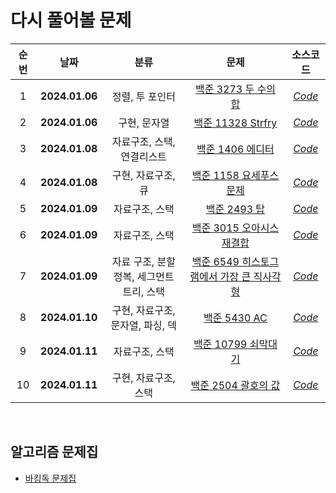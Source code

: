 # 다시 풀어볼 문제
| <center>순번</center> | <center>날짜</center> |<center>분류</center>|  <center>문제</center> |  <center>소스코드</center> | 
|:--------:|:--------:|:--------:|:--------:|:--------:|
|1|**<center>2024.01.06</center>** | 정렬, 투 포인터 | <center>[백준 3273 두 수의 합](https://www.acmicpc.net/problem/3273) </center>|*[Code](https://github.com/99yuseong/Algorithm/tree/main/%EB%B0%B1%EC%A4%80/Silver/3273.%E2%80%85%EB%91%90%E2%80%85%EC%88%98%EC%9D%98%E2%80%85%ED%95%A9)*|
|2|**<center>2024.01.06</center>** | 구현, 문자열 | <center>[백준 11328 Strfry](https://www.acmicpc.net/problem/11328) </center>|*[Code](https://github.com/99yuseong/Algorithm/tree/main/%EB%B0%B1%EC%A4%80/Bronze/11328.%E2%80%85Strfry)*|
|3|**<center>2024.01.08</center>** | 자료구조, 스택, 연결리스트 | <center>[백준 1406 에디터](https://www.acmicpc.net/problem/1406) </center>|*[Code](https://github.com/99yuseong/Algorithm/tree/main/%EB%B0%B1%EC%A4%80/Silver/1406.%E2%80%85%EC%97%90%EB%94%94%ED%84%B0)*|
|4|**<center>2024.01.08</center>** | 구현, 자료구조, 큐 | <center>[백준 1158 요세푸스 문제](https://www.acmicpc.net/problem/1158) </center>|*[Code](https://github.com/99yuseong/Algorithm/tree/main/%EB%B0%B1%EC%A4%80/Silver/1158.%E2%80%85%EC%9A%94%EC%84%B8%ED%91%B8%EC%8A%A4%E2%80%85%EB%AC%B8%EC%A0%9C)*|
|5|**<center>2024.01.09</center>** | 자료구조, 스택 | <center>[백준 2493 탑](https://www.acmicpc.net/problem/2493) </center>|*[Code](https://github.com/99yuseong/Algorithm/tree/main/%EB%B0%B1%EC%A4%80/Gold/2493.%E2%80%85%ED%83%91)*|
|6|**<center>2024.01.09</center>** | 자료구조, 스택 | <center>[백준 3015 오아시스 재결합](https://www.acmicpc.net/problem/3015) </center>|*[Code](https://github.com/99yuseong/Algorithm/tree/main/%EB%B0%B1%EC%A4%80/Platinum/3015.%E2%80%85%EC%98%A4%EC%95%84%EC%8B%9C%EC%8A%A4%E2%80%85%EC%9E%AC%EA%B2%B0%ED%95%A9)*|
|7|**<center>2024.01.09</center>** | 자료 구조, 분할 정복, 세그먼트 트리, 스택 | <center>[백준 6549 히스토그램에서 가장 큰 직사각형](https://www.acmicpc.net/problem/6549) </center>|*[Code](https://github.com/99yuseong/Algorithm/tree/main/%EB%B0%B1%EC%A4%80/Platinum/6549.%E2%80%85%ED%9E%88%EC%8A%A4%ED%86%A0%EA%B7%B8%EB%9E%A8%EC%97%90%EC%84%9C%E2%80%85%EA%B0%80%EC%9E%A5%E2%80%85%ED%81%B0%E2%80%85%EC%A7%81%EC%82%AC%EA%B0%81%ED%98%95)*|
|8|**<center>2024.01.10</center>** | 구현, 자료구조, 문자열, 파싱, 덱 | <center>[백준 5430 AC](https://www.acmicpc.net/problem/5430) </center>|*[Code](https://github.com/99yuseong/Algorithm/tree/main/%EB%B0%B1%EC%A4%80/Gold/5430.%E2%80%85AC)*|
|9|**<center>2024.01.11</center>** | 자료구조, 스택 | <center>[백준 10799 쇠막대기](https://www.acmicpc.net/problem/10799) </center>|*[Code](https://github.com/99yuseong/Algorithm/tree/main/%EB%B0%B1%EC%A4%80/Silver/10799.%E2%80%85%EC%87%A0%EB%A7%89%EB%8C%80%EA%B8%B0)*|
|10|**<center>2024.01.11</center>** | 구현, 자료구조, 스택 | <center>[백준 2504 괄호의 값](https://www.acmicpc.net/problem/2504) </center>|*[Code](https://github.com/99yuseong/Algorithm/tree/main/%EB%B0%B1%EC%A4%80/Gold/2504.%E2%80%85%EA%B4%84%ED%98%B8%EC%9D%98%E2%80%85%EA%B0%92)*|

<br>

## 알고리즘 문제집

* [바킹독 문제집](https://github.com/encrypted-def/basic-algo-lecture/blob/master/workbook.md)
